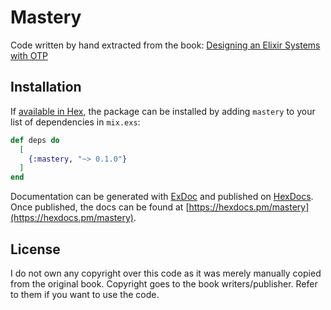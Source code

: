 # Mastery

Code written by hand extracted from the book:
[Designing an Elixir Systems with OTP](https://pragprog.com/book/jgotp/designing-elixir-systems-with-otp)

## Installation

If [available in Hex](https://hex.pm/docs/publish), the package can be installed
by adding `mastery` to your list of dependencies in `mix.exs`:

```elixir
def deps do
  [
    {:mastery, "~> 0.1.0"}
  ]
end
```

Documentation can be generated with [ExDoc](https://github.com/elixir-lang/ex_doc)
and published on [HexDocs](https://hexdocs.pm). Once published, the docs can
be found at [https://hexdocs.pm/mastery](https://hexdocs.pm/mastery).

## License

I do not own any copyright over this code as it was merely manually copied from the original book. Copyright goes to the book writers/publisher. Refer to them if you want to use the code.
